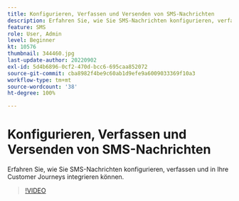 ```yaml
---
title: Konfigurieren, Verfassen und Versenden von SMS-Nachrichten
description: Erfahren Sie, wie Sie SMS-Nachrichten konfigurieren, verfassen und in Ihre Customer Journeys integrieren können.
feature: SMS
role: User, Admin
level: Beginner
kt: 10576
thumbnail: 344460.jpg
last-update-author: 20220902
exl-id: 5d4b6896-0cf2-470d-bcc6-695caa852072
source-git-commit: cba8982f4be9c60ab1d9efe9a6009033369f10a3
workflow-type: tm+mt
source-wordcount: '38'
ht-degree: 100%

---
```


# Konfigurieren, Verfassen und Versenden von SMS-Nachrichten

Erfahren Sie, wie Sie SMS-Nachrichten konfigurieren, verfassen und in Ihre Customer Journeys integrieren können.

>[!VIDEO](https://video.tv.adobe.com/v/344460?quality=12&learn=on)
